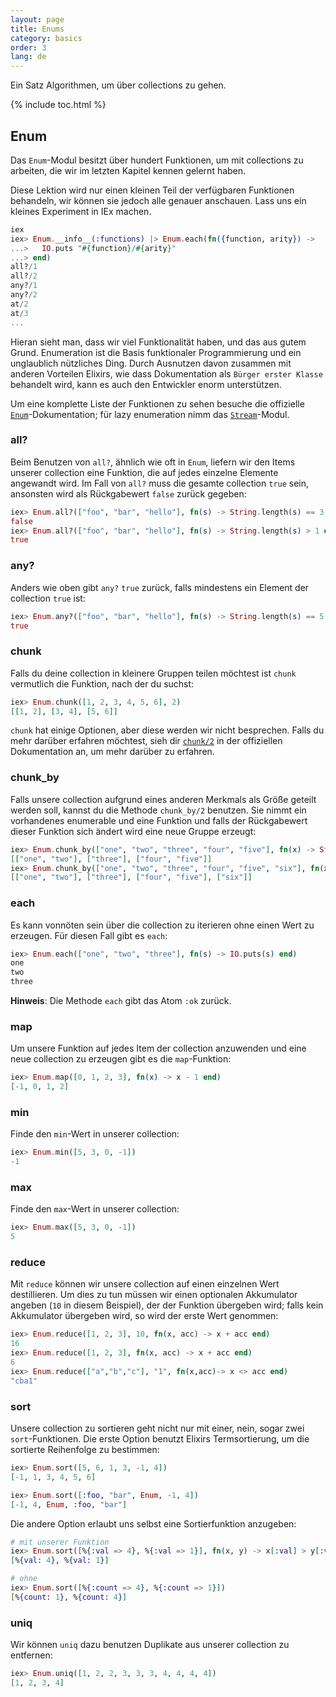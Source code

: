 ```yaml
---
layout: page
title: Enums
category: basics
order: 3
lang: de
---
```


Ein Satz Algorithmen, um über collections zu gehen.

{% include toc.html %}

## Enum

Das `Enum`-Modul besitzt über hundert Funktionen, um mit collections zu arbeiten, die wir im letzten Kapitel kennen gelernt haben.

Diese Lektion wird nur einen kleinen Teil der verfügbaren Funktionen behandeln, wir können sie jedoch alle genauer anschauen. Lass uns ein kleines Experiment in IEx machen.

```elixir
iex
iex> Enum.__info__(:functions) |> Enum.each(fn({function, arity}) ->
...>   IO.puts "#{function}/#{arity}"
...> end)
all?/1
all?/2
any?/1
any?/2
at/2
at/3
...
```

Hieran sieht man, dass wir viel Funktionalität haben, und das aus gutem Grund. Enumeration ist die Basis funktionaler Programmierung und ein unglaublich nützliches Ding.
Durch Ausnutzen davon zusammen mit anderen Vorteilen Elixirs, wie dass Dokumentation als `Bürger erster Klasse` behandelt wird, kann es auch den Entwickler enorm unterstützen.

Um eine komplette Liste der Funktionen zu sehen besuche die offizielle [`Enum`](http://elixir-lang.org/docs/stable/elixir/Enum.html)-Dokumentation; für lazy enumeration nimm das [`Stream`](http://elixir-lang.org/docs/stable/elixir/Stream.html)-Modul.

### all?

Beim Benutzen von `all?`, ähnlich wie oft in `Enum`, liefern wir den Items unserer collection eine Funktion, die auf jedes einzelne Elemente angewandt wird. Im Fall von `all?` muss die gesamte collection `true` sein, ansonsten wird als Rückgabewert `false` zurück gegeben:

```elixir
iex> Enum.all?(["foo", "bar", "hello"], fn(s) -> String.length(s) == 3 end)
false
iex> Enum.all?(["foo", "bar", "hello"], fn(s) -> String.length(s) > 1 end)
true
```

### any?

Anders wie oben gibt `any?` `true` zurück, falls mindestens ein Element der collection `true` ist:

```elixir
iex> Enum.any?(["foo", "bar", "hello"], fn(s) -> String.length(s) == 5 end)
true
```

### chunk

Falls du deine collection in kleinere Gruppen teilen möchtest ist `chunk` vermutlich die Funktion, nach der du suchst:

```elixir
iex> Enum.chunk([1, 2, 3, 4, 5, 6], 2)
[[1, 2], [3, 4], [5, 6]]
```


`chunk` hat einige Optionen, aber diese werden wir nicht besprechen. Falls du mehr darüber erfahren möchtest, sieh dir [`chunk/2`](http://elixir-lang.org/docs/stable/elixir/Enum.html#chunk/2) in der offiziellen Dokumentation an, um mehr darüber zu erfahren.

### chunk_by

Falls unsere collection aufgrund eines anderen Merkmals als Größe geteilt werden soll, kannst du die Methode `chunk_by/2` benutzen. Sie nimmt ein vorhandenes enumerable und eine Funktion und falls der Rückgabewert dieser Funktion sich ändert wird eine neue Gruppe erzeugt:

```elixir
iex> Enum.chunk_by(["one", "two", "three", "four", "five"], fn(x) -> String.length(x) end)
[["one", "two"], ["three"], ["four", "five"]]
iex> Enum.chunk_by(["one", "two", "three", "four", "five", "six"], fn(x) -> String.length(x) end)
[["one", "two"], ["three"], ["four", "five"], ["six"]]
```

### each

Es kann vonnöten sein über die collection zu iterieren ohne einen Wert zu erzeugen. Für diesen Fall gibt es `each`:

```elixir
iex> Enum.each(["one", "two", "three"], fn(s) -> IO.puts(s) end)
one
two
three
```

__Hinweis__: Die Methode `each` gibt das Atom `:ok` zurück.

### map

Um unsere Funktion auf jedes Item der collection anzuwenden und eine neue collection zu erzeugen gibt es die `map`-Funktion:

```elixir
iex> Enum.map([0, 1, 2, 3], fn(x) -> x - 1 end)
[-1, 0, 1, 2]
```

### min

Finde den `min`-Wert in unserer collection:

```elixir
iex> Enum.min([5, 3, 0, -1])
-1
```

### max

Finde den `max`-Wert in unserer collection:

```elixir
iex> Enum.max([5, 3, 0, -1])
5
```

### reduce

Mit `reduce` können wir unsere collection auf einen einzelnen Wert destillieren. Um dies zu tun müssen wir einen optionalen Akkumulator angeben (`10` in diesem Beispiel), der der Funktion übergeben wird; falls kein Akkumulator übergeben wird, so wird der erste Wert genommen:

```elixir
iex> Enum.reduce([1, 2, 3], 10, fn(x, acc) -> x + acc end)
16
iex> Enum.reduce([1, 2, 3], fn(x, acc) -> x + acc end)
6
iex> Enum.reduce(["a","b","c"], "1", fn(x,acc)-> x <> acc end)
"cba1"
```

### sort

Unsere collection zu sortieren geht nicht nur mit einer, nein, sogar zwei `sort`-Funktionen. Die erste Option benutzt Elixirs Termsortierung, um die sortierte Reihenfolge zu bestimmen:

```elixir
iex> Enum.sort([5, 6, 1, 3, -1, 4])
[-1, 1, 3, 4, 5, 6]

iex> Enum.sort([:foo, "bar", Enum, -1, 4])
[-1, 4, Enum, :foo, "bar"]
```

Die andere Option erlaubt uns selbst eine Sortierfunktion anzugeben:

```elixir
# mit unserer Funktion
iex> Enum.sort([%{:val => 4}, %{:val => 1}], fn(x, y) -> x[:val] > y[:val] end)
[%{val: 4}, %{val: 1}]

# ohne
iex> Enum.sort([%{:count => 4}, %{:count => 1}])
[%{count: 1}, %{count: 4}]
```

### uniq

Wir können `uniq` dazu benutzen Duplikate aus unserer collection zu entfernen:

```elixir
iex> Enum.uniq([1, 2, 2, 3, 3, 3, 4, 4, 4, 4])
[1, 2, 3, 4]
```
